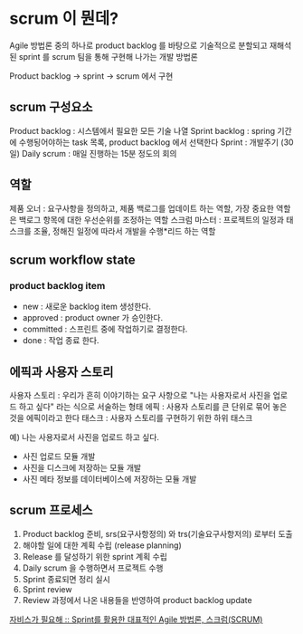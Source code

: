 # scrum 이 뭔데?
Agile 방법론 중의 하나로 product backlog 를 바탕으로 기술적으로 분할되고 
재해석된 sprint 를 scrum 팀을 통해 구현해 나가는 개발 방법론

Product backlog -> sprint -> scrum 에서 구현


## scrum 구성요소
Product backlog : 시스템에서 필요한 모든 기술 나열
Sprint backlog : spring 기간에 수행됭어야하는 task 목록, product backlog 에서 선택한다
Sprint : 개발주기 (30일)
Daily scrum : 매일 진행하는 15분 정도의 회의

## 역할
제품 오너 : 요구사항을 정의하고, 제품 백로그를 업데이트 하는 역할, 가장 중요한 역할은 백로그 항목에 대한 우선순위를 조정하는 역할
스크럼 마스터 : 프로젝트의 일정과 태스크를 조율, 정해진 일정에 따라서 개발을 수행*리드 하는 역할

## scrum workflow state
### product backlog item
* new : 새로운 backlog item 생성한다.
* approved : product owner 가 승인한다.
* committed : 스프린트 중에 작업하기로 결정한다.
* done : 작업 종료 한다.

## 에픽과 사용자 스토리
사용자 스토리 : 우리가 흔히 이야기하는 요구 사항으로 "나는 사용자로서 사진을 업로드 하고 싶다" 라는 식으로 서술하는 형태
에픽 : 사용자 스토리를 큰 단위로 묶어 놓은 것을 에픽이라고 한다
태스크 : 사용자 스토리를 구현하기 위한 하위 태스크

예) 나는 사용자로서 사진을 업로드 하고 싶다.
- 사진 업로드 모듈 개발
- 사진을 디스크에 저장하는 모듈 개발
- 사진 메타 정보를 데이터베이스에 저장하는 모듈 개발


## scrum 프로세스
1. Product backlog 준비, srs(요구사항정의) 와 trs(기술요구사항저의) 로부터 도출
2. 해야할 일에 대한 계획 수립 (release planning)
3. Release 를 달성하기 위한 sprint 계획 수립
4. Daily scrum 을 수행하면서 프로젝트 수행
5. Sprint 종료되면 정리 실시
6. Sprint review
7. Review 과정에서 나온 내용들을 반영하여 product backlog update


[자비스가 필요해 :: Sprint를 활용한 대표적인 Agile 방법론, 스크럼(SCRUM)](https://needjarvis.tistory.com/317)
